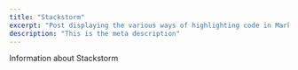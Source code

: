 ```yaml
---
title: "Stackstorm"
excerpt: "Post displaying the various ways of highlighting code in Markdown."
description: "This is the meta description"
---
```


Information about Stackstorm
